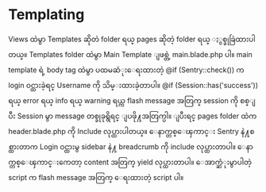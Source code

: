 Templating
==========

Views ထဲမွာ Templates ဆိုတဲ folder ရယ္ pages ဆိုတဲ့ folder ရယ္ ႏွစ္ခုခြဲထားပါတယ္။ Templates folder ထဲမွာ Main Template ျဖစ္တဲ့ main.blade.php ပါ။ main template ရဲ့ body tag ထဲမွာ ပထမဆံုးေရးထားတဲ့ @if (Sentry::check()) က login ဝင္ထားခဲ့ရင္ Username ကို သိမ္းထားခဲ့တာပါ။ @if (Session::has('success')) ရယ္ error ရယ္ info ရယ္ warning ရယ္က flash message အတြက္ session ကို စစ္ျပီး Session မွာ message တစ္ခုခုရွိရင္ ျပဖို႔အတြက္ပါ။ ျပီးရင္ pages folder ထဲက header.blade.php ကို Include လုပ္ထားပါတယ္။ ေနာက္တစ္ေၾကာင္း Sentry နဲ႔စစ္ထားတာက Login ဝင္ထားမွ sidebar နဲ႔ breadcrumb ကို include လုပ္ထားတာပါ။ ေနာက္တစ္ေၾကာင္းကေတာ့ content အတြက္ yield လုပ္ထားတာပါ။ ေအာက္ဆံုးမွာပါတဲ့ script က flash message အတြက္ ေရးထားတဲ့ script ပါ။